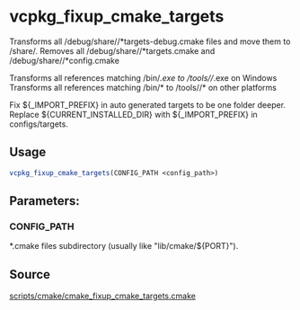 # vcpkg_fixup_cmake_targets

Transforms all /debug/share/<port>/*targets-debug.cmake files and move them to /share/<port>.
Removes all /debug/share/<port>/*targets.cmake and /debug/share/<port>/*config.cmake

Transforms all references matching /bin/*.exe to /tools/<port>/*.exe on Windows
Transforms all references matching /bin/* to /tools/<port>/* on other platforms

Fix ${_IMPORT_PREFIX} in auto generated targets to be one folder deeper. 
Replace ${CURRENT_INSTALLED_DIR} with ${_IMPORT_PREFIX} in configs/targets.


## Usage
```cmake
vcpkg_fixup_cmake_targets(CONFIG_PATH <config_path>)
```

## Parameters:
### CONFIG_PATH
*.cmake files subdirectory (usually like "lib/cmake/${PORT}").

## Source
[scripts/cmake/cmake_fixup_cmake_targets.cmake](https://github.com/microsoft/vcpkg/blob/master/scripts/cmake/vcpkg_fixup_cmake_targets.cmake)